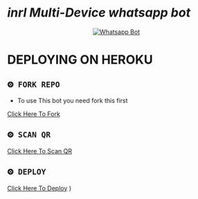 
# *inrl Multi-Device whatsapp bot*
<div align="center">
  
  [![Whatsapp Bot](https://readme-typing-svg.herokuapp.com?font=times-bold-italic&color=%23F7F7F7&duration=4862&center=true&vCenter=true&lines=WELCOME+TO+INRL+MD+REPO)](https://github.com/inrl-official/inrl-bot-md)
</div>

# DEPLOYING ON HEROKU
  <div align="left">
   
## `⨷ FORK REPO`

- To use This bot you need fork this first <br>

[Click Here To Fork](https://github.com/inrl-official/inrl-bot-md/fork)

## `⨷ SCAN QR`


[Click Here To Scan QR](https://multi-divice.herokuapp.com/)



## `⨷ DEPLOY`  
  
      
 [Click Here To Deploy](https://loginpage-for-md.herokuapp.com/)
)
   
      
      

</div>


<div align="left">
  
